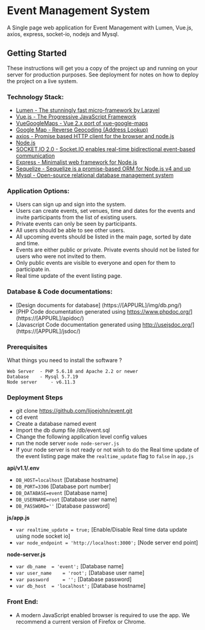 # Event Management System

A Single page web application for Event Management with Lumen, Vue.js, axios, express, socket-io, nodejs and Mysql.

## Getting Started

These instructions will get you a copy of the project up and running on your server for production purposes. See deployment for notes on how to deploy the project on a live system.

### Technology Stack:

- [Lumen - The stunningly fast micro-framework by Laravel](https://lumen.laravel.com/)
- [Vue.js - The Progressive JavaScript Framework](https://vuejs.org/)
- [VueGoogleMaps -  Vue 2.x port of vue-google-maps](https://www.npmjs.com/package/vue2-google-maps)
- [Google Map - Reverse Geocoding (Address Lookup)](https://developers.google.com/maps/documentation/geocoding/intro#ReverseGeocoding)
- [axios - Promise based HTTP client for the browser and node.js](https://github.com/axios/axios)
- [Node.js](https://nodejs.org/en/)
- [SOCKET.IO 2.0 - Socket.IO enables real-time bidirectional event-based communication](https://socket.io/)
- [Express - Minimalist web framework for Node.js](https://expressjs.com/)
- [Sequelize - Sequelize is a promise-based ORM for Node.js v4 and up](http://docs.sequelizejs.com/)
- [Mysql - Open-source relational database management system](https://www.mysql.com/)

### Application Options:

- Users can sign up and sign into the system.
- Users can create events, set venues, time and dates for the events and invite participants from the list of existing users.
- Private events can only be seen by participants.
- All users should be able to see other users.
- All upcoming events should be listed in the main page, sorted by date and time.
- Events are either public or private. Private events should not be listed for users who were not invited to them.
- Only public events are visible to everyone and open for them to participate in.
- Real time update of the event listing page.

### Database & Code documentations:

- [Design documents for database] (https://[APPURL]/img/db.png/)
- [PHP Code documentation generated using https://www.phpdoc.org/] (https://[APPURL]/apidoc/)
- [Javascript Code documentation generated using http://usejsdoc.org/] (https://[APPURL]/jsdoc/)

### Prerequisites

What things you need to install the software ?

	Web Server 	- PHP 5.6.18 and Apache 2.2 or newer
	Database 	- Mysql 5.7.19
	Node server 	- v6.11.3

### Deployment Steps

- git clone https://github.com/lijoejohn/event.git
- cd event
- Create a database named event
- Import the db dump file  /db/event.sql
- Change the following application level config values
- run the node server `node node-server.js`
- If your node server is not ready or not wish to do the Real time update of the event listing page make the `realtime_update` flag to `false` in `app,js`

**api/v1.1/.env**

- `DB_HOST=localhost` [Database hostname]
- `DB_PORT=3306` [Database port number]
- `DB_DATABASE=event` [Database name]
- `DB_USERNAME=root` [Database user name]
- `DB_PASSWORD=''` [Database password]

**js/app.js**
	
- `var realtime_update = true;` [Enable/Disable Real time data update using node socket io]
- `var node_endpoint = 'http://localhost:3000';` [Node server end point]

**node-server.js**
	
- `var db_name 	= 'event';` [Database name]
- `var user_name 	= 'root';` [Database user name]
- `var password 	= '';` [Database password]
- `var db_host 	= 'localhost';` [Database hostname]

### Front End:
* A modern JavaScript enabled browser is required to use the app.  We recommend a current version of Firefox or Chrome. 
